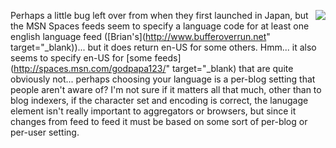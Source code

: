 <img src="http://www.duncanmackenzie.net/images/JapaneseLanguageFeeds.png" align="right" />Perhaps a little bug left over from when they first launched in Japan, but the MSN Spaces feeds seem to specify a language code for at least one english language feed ([Brian's](http://www.bufferoverrun.net" target="_blank))... but it does return en-US for some others. Hmm... it also seems to specify en-US for [some feeds](http://spaces.msn.com/godpapa123/" target="_blank) that are quite obviously not... perhaps choosing your language is a per-blog setting that people aren't aware of? I'm not sure if it matters all that much, other than to blog indexers, if the character set and encoding is correct, the lanugage element isn't really important to aggregators or browsers, but since it changes from feed to feed it must be based on some sort of per-blog or per-user setting.